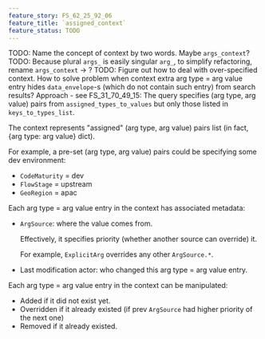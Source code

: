 ```yaml
---
feature_story: FS_62_25_92_06
feature_title: `assigned_context`
feature_status: TODO
---
```


TODO: Name the concept of context by two words. Maybe `args_context`? TODO: Because plural `args_` is easily singular `arg_`, to simplify refactoring, rename `args_context` -> ?
TODO: Figure out how to deal with over-specified context.
      How to solve problem when context extra arg type = arg value entry hides `data_envelope`-s
      (which do not contain such entry) from search results?
      Approach - see FS_31_70_49_15:
      The query specifies (arg type, arg value) pairs from `assigned_types_to_values`
      but only those listed in `keys_to_types_list`.

The context represents "assigned" (arg type, arg value) pairs list (in fact, {arg type: arg value} dict).

For example, a pre-set (arg type, arg value) pairs could be specifying some dev environment:
*   `CodeMaturity` = dev
*   `FlowStage` = upstream
*   `GeoRegion` = apac

Each arg type = arg value entry in the context has associated metadata:

*   `ArgSource`: where the value comes from.

     Effectively, it specifies priority (whether another source can override) it.

     For example, `ExplicitArg` overrides any other `ArgSource.*`.

*   Last modification actor: who changed this arg type = arg value entry.

Each arg type = arg value entry in the context can be manipulated:
*   Added if it did not exist yet.
*   Overridden if it already existed (if prev `ArgSource` had higher priority of the next one)
*   Removed if it already existed.
